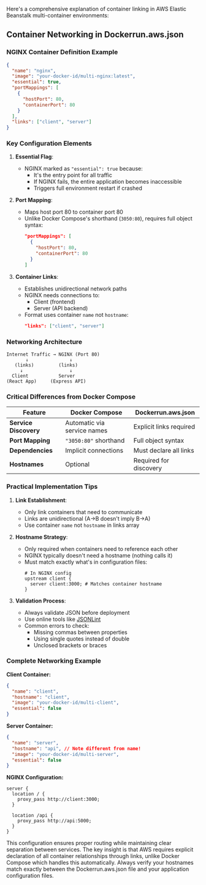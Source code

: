 Here's a comprehensive explanation of container linking in AWS Elastic Beanstalk multi-container environments:

## Container Networking in Dockerrun.aws.json

### NGINX Container Definition Example
```json
{
  "name": "nginx",
  "image": "your-docker-id/multi-nginx:latest",
  "essential": true,
  "portMappings": [
    {
      "hostPort": 80,
      "containerPort": 80
    }
  ],
  "links": ["client", "server"]
}
```

### Key Configuration Elements

1. **Essential Flag**:
   - NGINX marked as `"essential": true` because:
     - It's the entry point for all traffic
     - If NGINX fails, the entire application becomes inaccessible
     - Triggers full environment restart if crashed

2. **Port Mapping**:
   - Maps host port 80 to container port 80
   - Unlike Docker Compose's shorthand (`3050:80`), requires full object syntax:
     ```json
     "portMappings": [
       {
         "hostPort": 80,
         "containerPort": 80
       }
     ]
     ```

3. **Container Links**:
   - Establishes unidirectional network paths
   - NGINX needs connections to:
     - Client (frontend)
     - Server (API backend)
   - Format uses container `name` not `hostname`:
     ```json
     "links": ["client", "server"]
     ```

### Networking Architecture

```
Internet Traffic → NGINX (Port 80)
       ↓               ↓
   (links)         (links)
     ↓                 ↓
  Client           Server
(React App)     (Express API)
```

### Critical Differences from Docker Compose

| Feature          | Docker Compose          | Dockerrun.aws.json       |
|------------------|-------------------------|--------------------------|
| **Service Discovery** | Automatic via service names | Explicit links required |
| **Port Mapping** | `"3050:80"` shorthand   | Full object syntax       |
| **Dependencies** | Implicit connections    | Must declare all links   |
| **Hostnames**    | Optional                | Required for discovery   |

### Practical Implementation Tips

1. **Link Establishment**:
   - Only link containers that need to communicate
   - Links are unidirectional (A→B doesn't imply B→A)
   - Use container `name` not `hostname` in links array

2. **Hostname Strategy**:
   - Only required when containers need to reference each other
   - NGINX typically doesn't need a hostname (nothing calls it)
   - Must match exactly what's in configuration files:
     ```nginx
     # In NGINX config
     upstream client {
       server client:3000; # Matches container hostname
     }
     ```

3. **Validation Process**:
   - Always validate JSON before deployment
   - Use online tools like [JSONLint](https://jsonlint.com/)
   - Common errors to check:
     - Missing commas between properties
     - Using single quotes instead of double
     - Unclosed brackets or braces

### Complete Networking Example

**Client Container:**
```json
{
  "name": "client",
  "hostname": "client",
  "image": "your-docker-id/multi-client",
  "essential": false
}
```

**Server Container:**
```json
{
  "name": "server",
  "hostname": "api", // Note different from name!
  "image": "your-docker-id/multi-server",
  "essential": false
}
```

**NGINX Configuration:**
```nginx
server {
  location / {
    proxy_pass http://client:3000;
  }
  
  location /api {
    proxy_pass http://api:5000;
  }
}
```

This configuration ensures proper routing while maintaining clear separation between services. The key insight is that AWS requires explicit declaration of all container relationships through links, unlike Docker Compose which handles this automatically. Always verify your hostnames match exactly between the Dockerrun.aws.json file and your application configuration files.